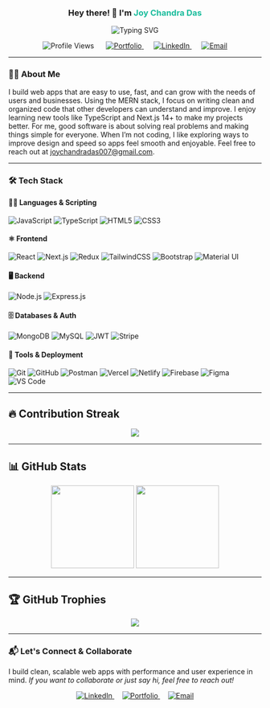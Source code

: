 <h3 align="center">
  Hey there! 👋 I'm <span style="color:#1abc9c;">Joy Chandra Das</span>
</h3>

<p align="center">
  <img src="https://readme-typing-svg.demolab.com?font=Fira+Code&weight=600&size=26&pause=1000&color=1abc9c&center=true&vCenter=true&width=700&lines=Building+Scalable+Web+Products...;MERN+Stack+%7C+Next.js+%7C+Tailwind+CSS+%7C+MongoDB;Focused+on+Clean+Code+%26+Backend+Mastery" alt="Typing SVG" />
</p>

<p align="center">
  <img src="https://komarev.com/ghpvc/?username=joy271f&label=👀+Profile+Views&color=0078d7&style=flat-square" alt="Profile Views" />
  &nbsp;&nbsp;&nbsp;&nbsp;
  <a href="https://joychandradas.netlify.app" target="_blank" rel="noopener noreferrer">
    <img src="https://img.shields.io/badge/Portfolio-111111?style=for-the-badge&logo=vercel&logoColor=white" alt="Portfolio" />
  </a>
  &nbsp;&nbsp;&nbsp;&nbsp;
  <a href="https://linkedin.com/in/joychandradas" target="_blank" rel="noopener noreferrer">
    <img src="https://img.shields.io/badge/LinkedIn-0A66C2?style=for-the-badge&logo=linkedin&logoColor=white" alt="LinkedIn" />
  </a>
  &nbsp;&nbsp;&nbsp;&nbsp;
  <a href="mailto:joychandradas007@gmail.com">
    <img src="https://img.shields.io/badge/Email-EA4335?style=for-the-badge&logo=gmail&logoColor=white" alt="Email" />
  </a>
</p>

---

### 🧑‍💻 About Me

I build web apps that are easy to use, fast, and can grow with the needs of users and businesses. Using the MERN stack, I focus on writing clean and organized code that other developers can understand and improve. I enjoy learning new tools like TypeScript and Next.js 14+ to make my projects better. For me, good software is about solving real problems and making things simple for everyone. When I’m not coding, I like exploring ways to improve design and speed so apps feel smooth and enjoyable. Feel free to reach out at <a href="mailto:joychandradas007@gmail.com">joychandradas007@gmail.com</a>.

---

### 🛠️ Tech Stack

#### 👨‍💻 Languages & Scripting
![JavaScript](https://img.shields.io/badge/-JavaScript-black?style=flat-square&logo=javascript)
![TypeScript](https://img.shields.io/badge/-TypeScript-3178C6?style=flat-square&logo=typescript)
![HTML5](https://img.shields.io/badge/-HTML5-E34F26?style=flat-square&logo=html5)
![CSS3](https://img.shields.io/badge/-CSS3-1572B6?style=flat-square&logo=css3)

#### ⚛️ Frontend
![React](https://img.shields.io/badge/-React-61DAFB?style=flat-square&logo=react)
![Next.js](https://img.shields.io/badge/-Next.js-black?style=flat-square&logo=next.js)
![Redux](https://img.shields.io/badge/-Redux-764ABC?style=flat-square&logo=redux)
![TailwindCSS](https://img.shields.io/badge/-TailwindCSS-06B6D4?style=flat-square&logo=tailwind-css)
![Bootstrap](https://img.shields.io/badge/-Bootstrap-7952B3?style=flat-square&logo=bootstrap)
![Material UI](https://img.shields.io/badge/-MUI-007FFF?style=flat-square&logo=mui)

#### 🖥 Backend
![Node.js](https://img.shields.io/badge/-Node.js-339933?style=flat-square&logo=node.js)
![Express.js](https://img.shields.io/badge/-Express.js-black?style=flat-square&logo=express)

#### 🗄️ Databases & Auth
![MongoDB](https://img.shields.io/badge/-MongoDB-47A248?style=flat-square&logo=mongodb)
![MySQL](https://img.shields.io/badge/-MySQL-00758F?style=flat-square&logo=mysql)
![JWT](https://img.shields.io/badge/-JWT-black?style=flat-square&logo=jsonwebtokens)
![Stripe](https://img.shields.io/badge/-Stripe-635BFF?style=flat-square&logo=stripe)

#### 🧰 Tools & Deployment
![Git](https://img.shields.io/badge/-Git-F05032?style=flat-square&logo=git)
![GitHub](https://img.shields.io/badge/-GitHub-black?style=flat-square&logo=github)
![Postman](https://img.shields.io/badge/-Postman-FF6C37?style=flat-square&logo=postman)
![Vercel](https://img.shields.io/badge/-Vercel-black?style=flat-square&logo=vercel)
![Netlify](https://img.shields.io/badge/-Netlify-00C7B7?style=flat-square&logo=netlify)
![Firebase](https://img.shields.io/badge/-Firebase-FFCA28?style=flat-square&logo=firebase)
![Figma](https://img.shields.io/badge/-Figma-black?style=flat-square&logo=figma)
![VS Code](https://img.shields.io/badge/-VSCode-007ACC?style=flat-square&logo=visual-studio-code)

---

## 🔥 Contribution Streak

<p align="center">
  <img src="https://github-readme-streak-stats.herokuapp.com/?user=joy271f&theme=radical&hide_border=true">
</p>

---

## 📊 GitHub Stats

<p align="center">
  <img src="https://github-readme-stats.vercel.app/api?username=joy271f&show_icons=true&theme=radical&count_private=true" height="165">
  <img src="https://github-readme-stats.vercel.app/api/top-langs/?username=joy271f&layout=compact&theme=tokyonight" height="165">
</p>

---

## 🏆 GitHub Trophies

<p align="center">
  <img src="https://github-profile-trophy.vercel.app/?username=joy271f&theme=algolia&row=1&column=6" />
</p>

---

### 📬 Let's Connect & Collaborate

I build clean, scalable web apps with performance and user experience in mind. *If you want to collaborate or just say hi, feel free to reach out!*

<p align="center">
  <a href="https://linkedin.com/in/joychandradas" target="_blank" rel="noopener noreferrer">
    <img src="https://img.shields.io/badge/LinkedIn-0A66C2?style=for-the-badge&logo=linkedin&logoColor=white" alt="LinkedIn" />
  </a>
  &nbsp;&nbsp;&nbsp;
  <a href="https://joychandradas.netlify.app" target="_blank" rel="noopener noreferrer">
    <img src="https://img.shields.io/badge/Portfolio-222222?style=for-the-badge&logo=vercel&logoColor=white" alt="Portfolio" />
  </a>
  &nbsp;&nbsp;&nbsp;
  <a href="mailto:joychandradas007@gmail.com">
    <img src="https://img.shields.io/badge/Email-D14836?style=for-the-badge&logo=gmail&logoColor=white" alt="Email" />
  </a>
</p>
